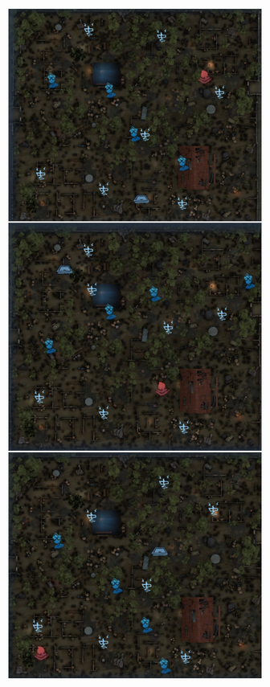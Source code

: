 ![image-20247114737904.png|550](1%E8%87%AA%E7%94%A8%E7%AC%94%E8%AE%B0%E6%97%A0%E4%B8%8A%E4%BC%A0/%E7%AC%AC%E4%BA%94%E4%BA%BA%E6%A0%BC%E5%87%BA%E7%94%9F%E7%82%B9%E4%BD%8D/%E5%86%9B%E5%B7%A5%E5%8E%82/image-20247114737904.png)
![image-20247114749862.png|550](1%E8%87%AA%E7%94%A8%E7%AC%94%E8%AE%B0%E6%97%A0%E4%B8%8A%E4%BC%A0/%E7%AC%AC%E4%BA%94%E4%BA%BA%E6%A0%BC%E5%87%BA%E7%94%9F%E7%82%B9%E4%BD%8D/%E5%86%9B%E5%B7%A5%E5%8E%82/image-20247114749862.png)
![image-2024711497702.png|550](1%E8%87%AA%E7%94%A8%E7%AC%94%E8%AE%B0%E6%97%A0%E4%B8%8A%E4%BC%A0/%E7%AC%AC%E4%BA%94%E4%BA%BA%E6%A0%BC%E5%87%BA%E7%94%9F%E7%82%B9%E4%BD%8D/%E5%86%9B%E5%B7%A5%E5%8E%82/image-2024711497702.png)